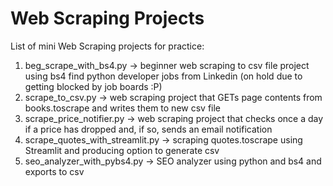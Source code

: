 # Web Scraping Projects
List of mini Web Scraping projects for practice:
1. beg_scrape_with_bs4.py -> beginner web scraping to csv file project using bs4 find python developer jobs from Linkedin (on hold due to getting blocked by job boards :P)
2. scrape_to_csv.py -> web scraping project that GETs page contents from books.toscrape and writes them to new csv file
3. scrape_price_notifier.py -> web scraping project that checks once a day if a price has dropped and, if so, sends an email notification
4. scrape_quotes_with_streamlit.py -> scraping quotes.toscrape using Streamlit and producing option to generate csv
5. seo_analyzer_with_pybs4.py -> SEO analyzer using python and bs4 and exports to csv
